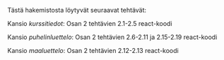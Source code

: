 Tästä hakemistosta löytyvät seuraavat tehtävät:

Kansio _kurssitiedot_:
Osan 2 tehtävien 2.1-2.5 react-koodi

Kansio _puhelinluettelo_:
Osan 2 tehtävien 2.6-2.11 ja 2.15-2.19 react-koodi

Kansio _maaluettelo_:
Osan 2 tehtävien 2.12-2.13 react-koodi
